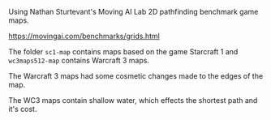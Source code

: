 Using Nathan Sturtevant's Moving AI Lab 2D pathfinding benchmark game maps.

https://movingai.com/benchmarks/grids.html

The folder <code>sc1-map</code> contains maps based on the game Starcraft 1 and <code>wc3maps512-map</code> contains Warcraft 3 maps.

The Warcraft 3 maps had some cosmetic changes made to the edges of the map.

The WC3 maps contain shallow water, which effects the shortest path and it's cost.